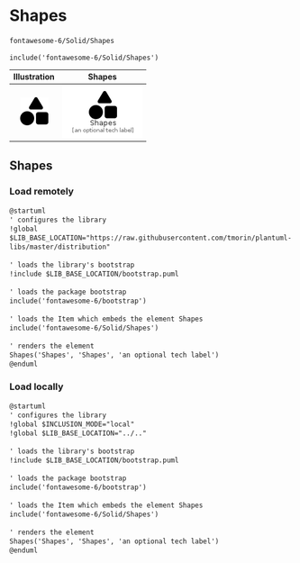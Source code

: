 # Shapes


```text
fontawesome-6/Solid/Shapes
```

```text
include('fontawesome-6/Solid/Shapes')
```



| Illustration | Shapes |
| :---: | :---: |
| ![illustration for Illustration](../../fontawesome-6/Solid/Shapes.png) | ![illustration for Shapes](../../fontawesome-6/Solid/Shapes.Local.png) |




## Shapes

### Load remotely
```plantuml
@startuml
' configures the library
!global $LIB_BASE_LOCATION="https://raw.githubusercontent.com/tmorin/plantuml-libs/master/distribution"

' loads the library's bootstrap
!include $LIB_BASE_LOCATION/bootstrap.puml

' loads the package bootstrap
include('fontawesome-6/bootstrap')

' loads the Item which embeds the element Shapes
include('fontawesome-6/Solid/Shapes')

' renders the element
Shapes('Shapes', 'Shapes', 'an optional tech label')
@enduml
```

### Load locally
```plantuml
@startuml
' configures the library
!global $INCLUSION_MODE="local"
!global $LIB_BASE_LOCATION="../.."

' loads the library's bootstrap
!include $LIB_BASE_LOCATION/bootstrap.puml

' loads the package bootstrap
include('fontawesome-6/bootstrap')

' loads the Item which embeds the element Shapes
include('fontawesome-6/Solid/Shapes')

' renders the element
Shapes('Shapes', 'Shapes', 'an optional tech label')
@enduml
```

